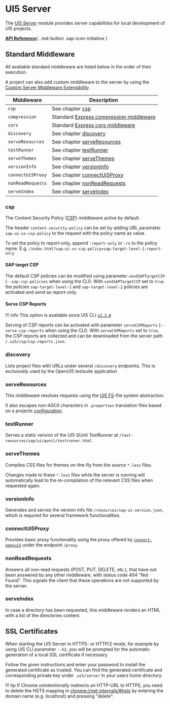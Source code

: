 # UI5 Server

The [UI5 Server](https://github.com/SAP/ui5-server) module provides server capabilities for local development of UI5 projects.

[**API Reference**](https://sap.github.io/ui5-tooling/api/module-@ui5_server.html){: .md-button .sap-icon-initiative }

## Standard Middleware

All available standard middleware are listed below in the order of their execution.

A project can also add custom middleware to the server by using the [Custom Server Middleware Extensibility](./extensibility/CustomServerMiddleware.md).

| Middleware | Description |
| ---- | ---- |
| `csp` | See chapter [csp](#csp) |
| `compression` | Standard [Express compression middleware](http://expressjs.com/en/resources/middleware/compression.html) |
| `cors` | Standard [Express cors middleware](http://expressjs.com/en/resources/middleware/cors.html) |
| `discovery` |  See chapter [discovery](#discovery) |
| `serveResources` | See chapter [serveResources](#serveresources) |
| `testRunner` | See chapter [testRunner](#testrunner) |
| `serveThemes` | See chapter [serveThemes](#servethemes)  |
| `versionInfo` | See chapter [versionInfo](#versioninfo)  |
| `connectUi5Proxy` | See chapter [connectUi5Proxy](#connectui5proxy)  |
| `nonReadRequests` | See chapter [nonReadRequests](#nonreadrequests)  |
| `serveIndex` | See chapter [serveIndex](#serveindex)  |

### csp
The Content Security Policy ([CSP](https://www.w3.org/TR/CSP/)) middleware active by default.

The header `content-security-policy` can be set by adding URL parameter `sap-ui-xx-csp-policy` to the request with the policy name as value.

To set the policy to report-only, append `:report-only` or `:ro` to the policy name.
E.g. `/index.html?sap-ui-xx-csp-policy=sap-target-level-1:report-only`

#### SAP target CSP
The default CSP policies can be modified using parameter `sendSAPTargetCSP` (`--sap-csp-policies` when using the CLI).
With `sendSAPTargetCSP` set to `true` the policies `sap-target-level-1` and `sap-target-level-2` policies are activated and send as report-only.

#### Serve CSP Reports

!!! info
    This option is available since UI5 CLI [`v2.3.0`](https://github.com/SAP/ui5-cli/releases/tag/v2.3.0)
    
Serving of CSP reports can be activated with parameter `serveCSPReports` (`--serve-csp-reports` when using the CLI).
With `serveCSPReports` set to `true`, the CSP reports are collected and can be downloaded from the server path `/.ui5/csp/csp-reports.json`.

### discovery

Lists project files with URLs under several `/discovery` endpoints. This is exclusively used by the OpenUI5 testsuite application

### serveResources
This middleware resolves requests using the [UI5 FS](./FS.md)-file system abstraction.

It also escapes non-ASCII characters in `.properties` translation files based on a projects [configuration](./Configuration.md#encoding-of-properties-files).

### testRunner
Serves a static version of the UI5 QUnit TestRunner at `/test-resources/sap/ui/qunit/testrunner.html`.

### serveThemes
Compiles CSS files for themes on-the-fly from the source `*.less` files.

Changes made to these `*.less` files while the server is running will automatically lead to the re-compilation of the relevant CSS files when requested again.

### versionInfo
Generates and serves the version info file `/resources/sap-ui-version.json`, which is required for several framework functionalities.

### connectUi5Proxy
Provides basic proxy functionality using the proxy offered by [`connect-openui5`](https://github.com/SAP/connect-openui5#proxy) under the endpoint `/proxy`.

### nonReadRequests
Answers all non-read requests (POST, PUT, DELETE, etc.), that have not been answered by any other middleware, with status code 404 "Not Found". This signals the client that these operations are not supported by the server.

### serveIndex
In case a directory has been requested, this middleware renders an HTML with a list of the directories content.

## SSL Certificates
When starting the UI5 Server in HTTPS- or HTTP/2 mode, for example by using UI5 CLI parameter `--h2`, you will be prompted for the automatic generation of a local SSL certificate if necessary.

Follow the given instructions and enter your password to install the generated certificate as trusted. You can find the generated certificate and corresponding private key under `.ui5/server` in your users home directory.

!!! tip
    If Chrome unintentionally redirects an HTTP-URL to HTTPS, you need to delete the HSTS mapping in [chrome://net-internals/#hsts](chrome://net-internals/#hsts) by entering the domain name (e.g. localhost) and pressing "delete".

